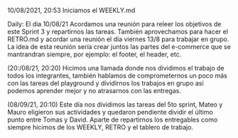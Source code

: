 10/08/2021, 20:53
Iniciamos el WEEKLY.md

Daily:
El dia 10/08/21
Acordamos una reunión para releer los objetivos de este Sprint 3 y repartirnos las tareas. También aprovechamos para hacer el RETRO.md y acordar una reunión el día viernes 13/8 para trabajar en grupo.
La idea de esta reunión sería crear juntos las partes del e-commerce que se mantrandran siempre, por ejemplo: el footer, el header, etc. 


(20:/08/21, 20:20)
Hicimos una llamada donde nos dividimos el trabajo de todos los integrantes, también hablamos de comprometernos un poco más con las tareas del playground y dividirnos
los trabajos en grupo así podemos aprender mejor y no atrasarnos con las entregas.

(08/09/21, 20:10)
Este día nos dividimos las tareas del 5to sprint, Mateo y Mauro eligieron sus actividades y quedaron pendiente dividir el último punto entre Tomas y David. Aparte de repartirnos los entregables como siempre hicimos de los WEEKLY, RETRO y el tablero de trabajo.


